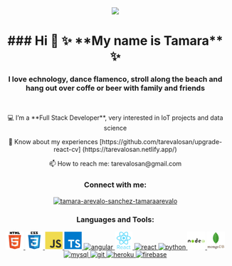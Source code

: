 <div align="center"><img width="250px" src="https://i.gifer.com/XN6z.gif" /></div>

<h1 align="center">### Hi 👋 ✨ **My name is Tamara** ✨</h1>
<h3 align="center">I love echnology, dance flamenco, stroll along the beach and hang out over coffe or beer with family and friends</h3>

<br />

<div align="center">
    <p> 💻 I’m a **Full Stack Developer**, very interested in IoT projects and data science</p>
    <p> 📓 Know about my experiences [https://github.com/tarevalosan/upgrade-react-cv] (https://tarevalosan.netlify.app/) </p>
    <p> 📫 How to reach me: tarevalosan@gmail.com </p>
</div>

<h3 align="center">Connect with me:</h3>
<p align="center">
    <a href="https://www.linkedin.com/in/tamaraarevalo/" target="blank">
        <img align="center" src="https://raw.githubusercontent.com/rahuldkjain/github-profile-readme-generator/master/src/images/icons/Social/linked-in-alt.svg" alt="tamara-arevalo-sanchez-tamaraarevalo" height="30" width="40" />
    </a>
</p>

<h3 align="center">Languages and Tools:</h3>
    <p align="center"> 
        <a href="https://www.w3.org/html/" target="_blank"> 
            <img src="https://raw.githubusercontent.com/devicons/devicon/master/icons/html5/html5-original-wordmark.svg" alt="html5" width="40" height="40"/>
        </a> 
        <a href="https://www.w3schools.com/css/" target="_blank"> 
            <img src="https://raw.githubusercontent.com/devicons/devicon/master/icons/css3/css3-original-wordmark.svg" alt="css3" width="40" height="40"/> 
        </a>
        <a href="https://developer.mozilla.org/en-US/docs/Web/JavaScript" target="_blank"> 
            <img src="https://raw.githubusercontent.com/devicons/devicon/master/icons/javascript/javascript-original.svg" alt="javascript" width="40" height="40"/> 
        </a> 
        <a href="https://www.typescriptlang.org/" target="_blank"> 
            <img src="https://raw.githubusercontent.com/devicons/devicon/master/icons/typescript/typescript-original.svg" alt="typescript" width="40" height="40"/>
        </a> 
        <a href="https://angular.io" target="_blank"> 
            <img src="https://angular.io/assets/images/logos/angular/angular.svg" alt="angular" width="40" height="40"/> 
        </a>
        <a href="https://reactjs.org/" target="_blank"> 
            <img src="https://raw.githubusercontent.com/devicons/devicon/master/icons/react/react-original-wordmark.svg" alt="react" width="40" height="40"/> 
        </a> 
        <a href="https://www.java.com/es/" target="_blank"> 
            <img src="https://i.blogs.es/8d2420/650_1000_java/1366_2000.png" alt="react" width="40" height="40"/> 
        </a>
        <a href="https://www.python.org/" target="_blank"> 
            <img src="" alt="python" width="50" height="40"/> 
        </a>
        <a href="https://nodejs.org" target="_blank"> 
            <img src="https://raw.githubusercontent.com/devicons/devicon/master/icons/nodejs/nodejs-original-wordmark.svg" alt="nodejs" width="40" height="40"/> 
        </a>   
        <a href="https://www.mongodb.com/" target="_blank"> 
            <img src="https://raw.githubusercontent.com/devicons/devicon/master/icons/mongodb/mongodb-original-wordmark.svg" alt="mongodb" width="40" height="40"/> 
        </a> 
        <a href="https://www.mysql.com/" target="_blank"> 
            <img src="https://imgur.com/undefined" alt="mysql" width="50" height="40"/> 
        </a> 
        <a href="https://git-scm.com/" target="_blank"> 
            <img src="https://www.vectorlogo.zone/logos/git-scm/git-scm-icon.svg" alt="git" width="40" height="40"/> 
        </a>
        <a href="https://heroku.com" target="_blank"> 
            <img src="https://www.vectorlogo.zone/logos/heroku/heroku-icon.svg" alt="heroku" width="40" height="40"/> 
        </a> 
        <a href="https://firebase.google.com/" target="_blank"> 
            <img src="https://www.vectorlogo.zone/logos/firebase/firebase-icon.svg" alt="firebase" width="40" height="40"/> 
        </a>
    </p>
<br />
<br />

